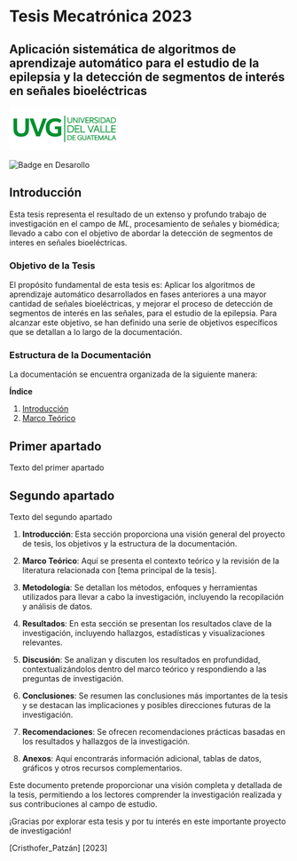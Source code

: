 # Tesis Mecatrónica 2023
## Aplicación sistemática de algoritmos de aprendizaje automático para el estudio de la epilepsia y la detección de segmentos de interés en señales bioeléctricas

<img src="/logoUVG.png" alt="Logo UVG" width="200">

![Badge en Desarollo](https://img.shields.io/badge/STATUS-EN%20DESAROLLO-green)

## Introducción

Esta tesis representa el resultado de un extenso y profundo trabajo de investigación en el campo de *ML*, procesamiento de señales y biomédica; llevado a cabo con el objetivo de abordar la detección de segmentos de interes en señales bioeléctricas.

### Objetivo de la Tesis

El propósito fundamental de esta tesis es: Aplicar los algoritmos de aprendizaje automático desarrollados en fases anteriores a una mayor cantidad de señales bioeléctricas, y mejorar el proceso de detección de segmentos de interés en las señales, para el estudio de la epilepsia. Para alcanzar este objetivo, se han definido una serie de objetivos específicos que se detallan a lo largo de la documentación.

### Estructura de la Documentación

La documentación se encuentra organizada de la siguiente manera:

**Índice**   
1. [Introducción](#id1)
2. [Marco Teórico](#id2)

## Primer apartado<a name="id1"></a>
Texto del primer apartado
## Segundo apartado<a name="id2"></a>
Texto del segundo apartado

1. **Introducción**: Esta sección proporciona una visión general del proyecto de tesis, los objetivos y la estructura de la documentación.

2. **Marco Teórico**: Aquí se presenta el contexto teórico y la revisión de la literatura relacionada con [tema principal de la tesis].

3. **Metodología**: Se detallan los métodos, enfoques y herramientas utilizados para llevar a cabo la investigación, incluyendo la recopilación y análisis de datos.

4. **Resultados**: En esta sección se presentan los resultados clave de la investigación, incluyendo hallazgos, estadísticas y visualizaciones relevantes.

5. **Discusión**: Se analizan y discuten los resultados en profundidad, contextualizándolos dentro del marco teórico y respondiendo a las preguntas de investigación.

6. **Conclusiones**: Se resumen las conclusiones más importantes de la tesis y se destacan las implicaciones y posibles direcciones futuras de la investigación.

7. **Recomendaciones**: Se ofrecen recomendaciones prácticas basadas en los resultados y hallazgos de la investigación.

8. **Anexos**: Aquí encontrarás información adicional, tablas de datos, gráficos y otros recursos complementarios.

Este documento pretende proporcionar una visión completa y detallada de la tesis, permitiendo a los lectores comprender la investigación realizada y sus contribuciones al campo de estudio.

¡Gracias por explorar esta tesis y por tu interés en este importante proyecto de investigación!

[Cristhofer_Patzán]
[2023]
